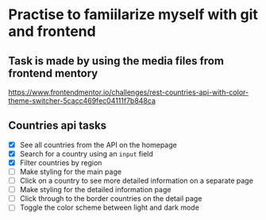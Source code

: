 # Practise to famiilarize myself with git and frontend

## Task is made by using the media files from frontend mentory

https://www.frontendmentor.io/challenges/rest-countries-api-with-color-theme-switcher-5cacc469fec04111f7b848ca

## Countries api tasks

- [x] See all countries from the API on the homepage
- [x] Search for a country using an `input` field
- [x] Filter countries by region
- [ ] Make styling for the main page
- [ ] Click on a country to see more detailed information on a separate page
- [ ] Make styling for the detailed information page
- [ ] Click through to the border countries on the detail page
- [ ] Toggle the color scheme between light and dark mode
